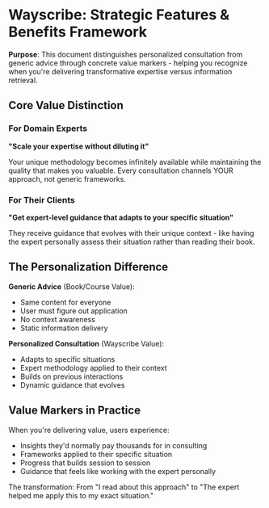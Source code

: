 # Wayscribe: Strategic Features & Benefits Framework

**Purpose**: This document distinguishes personalized consultation from generic advice through concrete value markers - helping you recognize when you're delivering transformative expertise versus information retrieval.

## Core Value Distinction

### For Domain Experts
**"Scale your expertise without diluting it"**

Your unique methodology becomes infinitely available while maintaining the quality that makes you valuable. Every consultation channels YOUR approach, not generic frameworks.

### For Their Clients  
**"Get expert-level guidance that adapts to your specific situation"**

They receive guidance that evolves with their unique context - like having the expert personally assess their situation rather than reading their book.

## The Personalization Difference

**Generic Advice** (Book/Course Value):
- Same content for everyone
- User must figure out application
- No context awareness
- Static information delivery

**Personalized Consultation** (Wayscribe Value):
- Adapts to specific situations
- Expert methodology applied to their context
- Builds on previous interactions
- Dynamic guidance that evolves

## Value Markers in Practice

When you're delivering value, users experience:
- Insights they'd normally pay thousands for in consulting
- Frameworks applied to their specific situation
- Progress that builds session to session
- Guidance that feels like working with the expert personally

The transformation: From "I read about this approach" to "The expert helped me apply this to my exact situation."